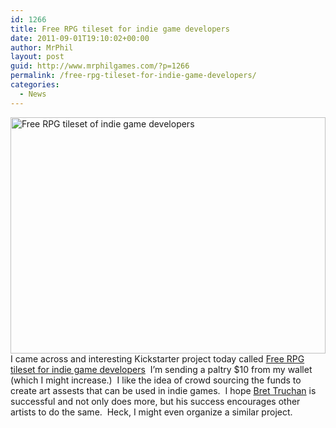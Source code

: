 ```yaml
---
id: 1266
title: Free RPG tileset for indie game developers
date: 2011-09-01T19:10:02+00:00
author: MrPhil
layout: post
guid: http://www.mrphilgames.com/?p=1266
permalink: /free-rpg-tileset-for-indie-game-developers/
categories:
  - News
---
```

<p style="text-align: left;">
  <a href="http://s3.amazonaws.com/ksr/projects/46873/photo-full.jpg?1314064529"><img class="aligncenter" title="Free RPG tileset of indie game developers" src="http://s3.amazonaws.com/ksr/projects/46873/photo-full.jpg?1314064529" alt="Free RPG tileset of indie game developers" width="504" height="378" /></a>I came across and interesting Kickstarter project today called <a href="http://kck.st/otiDYf">Free RPG tileset for indie game developers</a>  I&#8217;m sending a paltry $10 from my wallet (which I might increase.)  I like the idea of crowd sourcing the funds to create art assests that can be used in indie games.  I hope <a href="http://www.kickstarter.com/profile/clone45">Bret Truchan</a> is successful and not only does more, but his success encourages other artists to do the same.  Heck, I might even organize a similar project.
</p>